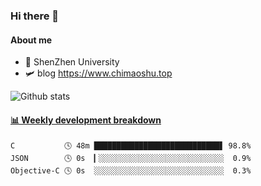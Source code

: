 ### Hi there 👋

#### About me

- 🏫 ShenZhen University
- 🛩️ blog  https://www.chimaoshu.top

![Github stats](https://github-readme-stats.vercel.app/api?username=chimaoshu&show_icons=true&theme=cobalt)

<!-- waka-box start -->
#### <a href="https://gist.github.com/e235103f6d3ace58395a9ff863c34467" target="_blank">📊 Weekly development breakdown</a>
```text
C           🕓 48m ████████████████████████████▋ 98.8%
JSON        🕓 0s  ▎░░░░░░░░░░░░░░░░░░░░░░░░░░░░  0.9%
Objective-C 🕓 0s  ░░░░░░░░░░░░░░░░░░░░░░░░░░░░░  0.3%
```
<!-- Powered by https://github.com/YouEclipse/waka-box-go . -->
<!-- waka-box end -->


